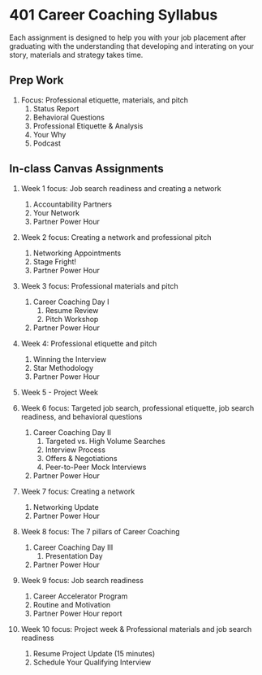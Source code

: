 # 401 Career Coaching Syllabus 

Each assignment is designed to help you with your job placement after graduating with the understanding that developing and interating on your story, materials and strategy takes time.

## Prep Work
1. Focus: Professional etiquette, materials, and pitch
   1. Status Report 
   1. Behavioral Questions
   1. Professional Etiquette & Analysis
   1. Your Why
   1. Podcast

## In-class Canvas Assignments
1. Week 1 focus: Job search readiness and creating a network
   1. Accountability Partners
   1. Your Network
   1. Partner Power Hour

1. Week 2 focus: Creating a network and professional pitch
   1. Networking Appointments
   1. Stage Fright!
   1. Partner Power Hour

1. Week 3 focus: Professional materials and pitch
   1. Career Coaching Day I
      1. Resume Review
      1. Pitch Workshop
   1. Partner Power Hour

1. Week 4: Professional etiquette and pitch
   1. Winning the Interview
   1. Star Methodology
   1. Partner Power Hour

1. Week 5 - Project Week

1. Week 6 focus: Targeted job search, professional etiquette, job search readiness, and behavioral questions
   1. Career Coaching Day II
      1. Targeted vs. High Volume Searches
      1. Interview Process
      1. Offers & Negotiations
      1. Peer-to-Peer Mock Interviews
   1. Partner Power Hour

1. Week 7 focus: Creating a network
   1. Networking Update
   1. Partner Power Hour

1. Week 8 focus: The 7 pillars of Career Coaching
   1. Career Coaching Day III
      1. Presentation Day
   1. Partner Power Hour

1. Week 9 focus: Job search readiness
   1. Career Accelerator Program 
   1. Routine and Motivation 
   1. Partner Power Hour report 

1. Week 10 focus: Project week & Professional materials and job search readiness
   1. Resume Project Update (15 minutes)
   1. Schedule Your Qualifying Interview 

